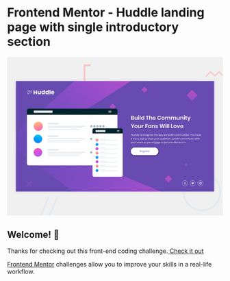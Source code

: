 # Frontend Mentor - Huddle landing page with single introductory section

![Design preview for the Huddle landing page with single introductory section](./design/desktop-preview.jpg)

## Welcome! 👋

Thanks for checking out this front-end coding challenge.[
Check it out](https://danielsftns.github.io/FrontendMentorChallange-huddle/)

[Frontend Mentor](https://www.frontendmentor.io) challenges allow you to improve your skills in a real-life workflow.